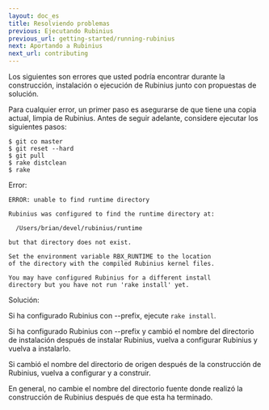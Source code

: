 ```yaml
---
layout: doc_es
title: Resolviendo problemas
previous: Ejecutando Rubinius
previous_url: getting-started/running-rubinius
next: Aportando a Rubinius
next_url: contributing
---
```


Los siguientes son errores que usted podría encontrar durante la
construcción, instalación o ejecución de Rubinius junto con propuestas de
solución.

Para cualquier error, un primer paso es asegurarse de que tiene una
copia actual, limpia de Rubinius. Antes de seguir adelante, considere ejecutar los
siguientes pasos:


    $ git co master
    $ git reset --hard
    $ git pull
    $ rake distclean
    $ rake


Error:

    ERROR: unable to find runtime directory

    Rubinius was configured to find the runtime directory at:

      /Users/brian/devel/rubinius/runtime

    but that directory does not exist.

    Set the environment variable RBX_RUNTIME to the location
    of the directory with the compiled Rubinius kernel files.

    You may have configured Rubinius for a different install
    directory but you have not run 'rake install' yet.

Solución:

  Si ha configurado Rubinius con --prefix, ejecute `rake install`.

  Si ha configurado Rubinius con --prefix y cambió el nombre del directorio de
  instalación después de instalar Rubinius, vuelva a configurar Rubinius y
  vuelva a instalarlo.

  Si cambió el nombre del directorio de origen después de la
  construcción de Rubinius, vuelva a configurar y a construir.

  En general, no cambie el nombre del directorio fuente donde realizó
  la construcción de Rubinius después de que esta ha terminado.
